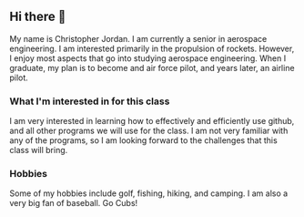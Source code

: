 ## Hi there 👋
My name is Christopher Jordan. I am currently a senior in aerospace engineering. I am interested primarily in the propulsion of rockets. However, I enjoy most aspects that go into studying aerospace engineering. When I graduate, my plan is to become and air force pilot, and years later, an airline pilot.
### What I'm interested in for this class
I am very interested in learning how to effectively and efficiently use github, and all other programs we will use for the class. I am not very familiar with any of the programs, so I am looking forward to the challenges that this class will bring.
### Hobbies
Some of my hobbies include golf, fishing, hiking, and camping. I am also a very big fan of baseball. Go Cubs!

<!--
**christopherjordan44/christopherjordan44** is a ✨ _special_ ✨ repository because its `README.md` (this file) appears on your GitHub profile.

Here are some ideas to get you started:

- 🔭 I’m currently working on ...
- 🌱 I’m currently learning ...
- 👯 I’m looking to collaborate on ...
- 🤔 I’m looking for help with ...
- 💬 Ask me about ...
- 📫 How to reach me: ...
- 😄 Pronouns: ...
- ⚡ Fun fact: ...
-->
